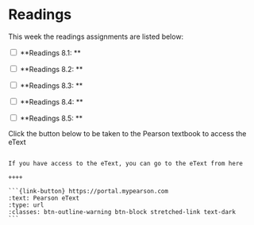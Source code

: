 # Readings

This week the readings assignments are listed below:

<label><input type="checkbox" id="week09_reading1" class="box"> **Readings 8.1: ** </input></label> 

<label><input type="checkbox" id="week09_reading2" class="box"> **Readings 8.2: ** </input></label> 

<label><input type="checkbox" id="week09_reading3" class="box"> **Readings 8.3: ** </input></label> 

<label><input type="checkbox" id="week09_reading4" class="box"> **Readings 8.4: ** </input></label> 

<label><input type="checkbox" id="week09_reading5" class="box"> **Readings 8.5: ** </input></label> 

Click the button below to be taken to the Pearson textbook to access the eText


````{panels}

If you have access to the eText, you can go to the eText from here

++++ 

```{link-button} https://portal.mypearson.com
:text: Pearson eText
:type: url
:classes: btn-outline-warning btn-block stretched-link text-dark
```
````

